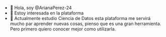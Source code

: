 - 👋 Hola, soy @ArianaPerez-24
- 👀 Estoy interesada en la plataforma
- 🌱 Actualmente estudio Ciencia de Datos
esta plataforma me servirá mucho par aprender nuevas cosas, pienso que es una gran herramienta. Pero primero quiero conocer mejor como utilizarla.
<!---
ArianaPerez-24/ArianaPerez-24 is a ✨ special ✨ repository because its `README.md` (this file) appears on your GitHub profile.
You can click the Preview link to take a look at your changes.
--->
